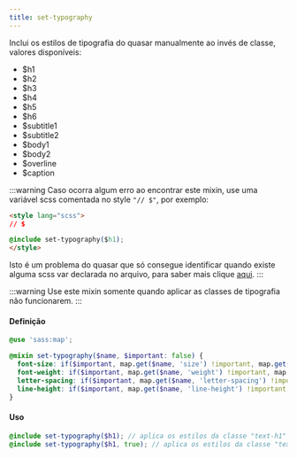 ```yaml
---
title: set-typography
---
```


Inclui os estilos de tipografia do quasar manualmente ao invés de classe, valores disponíveis:

- $h1
- $h2
- $h3
- $h4
- $h5
- $h6
- $subtitle1
- $subtitle2
- $body1
- $body2
- $overline
- $caption

:::warning
Caso ocorra algum erro ao encontrar este mixin, use uma variável scss comentada no style `"// $"`, por exemplo:

```html
<style lang="scss">
// $

@include set-typography($h1);
</style>
```

Isto é um problema do quasar que só consegue identificar quando existe alguma scss var declarada no arquivo, para saber mais clique <a target="_blank" href="https://quasar.dev/style/sass-scss-variables#caveat">aqui</a>.
:::

:::warning
Use este mixin somente quando aplicar as classes de tipografia não funcionarem.
:::

#### Definição
```scss
@use 'sass:map';

@mixin set-typography($name, $important: false) {
  font-size: if($important, map.get($name, 'size') !important, map.get($name, 'size'));
  font-weight: if($important, map.get($name, 'weight') !important, map.get($name, 'weight'));
  letter-spacing: if($important, map.get($name, 'letter-spacing') !important, map.get($name, 'letter-spacing'));
  line-height: if($important, map.get($name, 'line-height') !important, map.get($name, 'line-height'));
}
```

#### Uso
```scss
@include set-typography($h1); // aplica os estilos da classe "text-h1"
@include set-typography($h1, true); // aplica os estilos da classe "text-h1" porém adiciona as propriedades com "!important"
```
